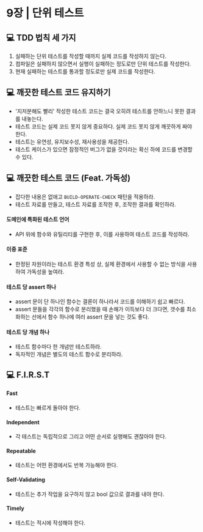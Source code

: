 # 9장 | 단위 테스트

## 💻 TDD 법칙 세 가지

1. 실패하는 단위 테스트를 작성할 때까지 실제 코드를 작성하지 않는다.
2. 컴파일은 실패하지 않으면서 실행이 실패하는 정도로만 단위 테스트를 작성한다.
3. 현재 실패하는 테스트를 통과할 정도로만 실제 코드를 작성한다.

## 💻 깨끗한 테스트 코드 유지하기

* '지저분해도 빨리' 작성한 테스트 코드는 결국 오히려 테스트를 안하느니 못한 결과를 내놓는다.
* 테스트 코드는 실제 코드 못지 않게 중요하다. 실제 코드 못지 않게 깨끗하게 짜야 한다.
* 테스트는 유연성, 유지보수성, 재사용성을 제공한다.
* 테스트 케이스가 있으면 잠정적인 버그가 없을 것이라는 확신 하에 코드를 변경할 수 있다.

## 💻 깨끗한 테스트 코드 (Feat. 가독성)

* 잡다한 내용은 없애고 `BUILD-OPERATE-CHECK` 패턴을 적용하라.
* 테스트 자료를 만들고, 테스트 자료를 조작한 후, 조작한 결과를 확인하라.

#### 도메인에 특화된 테스트 언어
* API 위에 함수와 유틸리티를 구현한 후, 이를 사용하여 테스트 코드를 작성하라.

#### 이중 표준
* 한정된 자원이라는 테스트 환경 특성 상, 실제 환경에서 사용할 수 없는 방식을 사용하여 가독성을 높여라.

#### 테스트 당 assert 하나
* assert 문이 단 하나인 함수는 결론이 하나라서 코드를 이해하기 쉽고 빠르다.
* assert 문들을 각각의 함수로 분리했을 때 손해가 이득보다 더 크다면, 갯수를 최소화하는 선에서 함수 하나에 여러 assert 문을 넣는 것도 좋다.

#### 테스트 당 개념 하나
* 테스트 함수마다 한 개념만 테스트하라.
* 독자적인 개념은 별도의 테스트 함수로 분리하라.

## 💻 F.I.R.S.T

#### Fast
* 테스트는 빠르게 돌아야 한다.

#### Independent
* 각 테스트는 독립적으로 그리고 어떤 순서로 실행해도 괜찮아야 한다.

#### Repeatable
* 테스트는 어떤 환경에서도 반복 가능해야 한다.

#### Self-Validating
* 테스트는 추가 작업을 요구하지 않고 bool 값으로 결과를 내야 한다.

#### Timely
* 테스트는 적시에 작성해야 한다.

